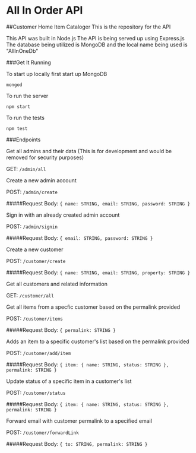 # All In Order API

##Customer Home Item Cataloger
This is the repository for the API

This API was built in Node.js
The API is being served up using Express.js
The database being utilized is MongoDB and the local name being used is "AllInOneDb"

###Get It Running

To start up locally first start up MongoDB

`mongod`

To run the server

`npm start`

To run the tests

`npm test`


###Endpoints

Get all admins and their data (This is for development and would be removed for security purposes)

GET: `/admin/all`

Create a new admin account

POST: `/admin/create`

#####Request Body: `{ name: STRING, email: STRING, password: STRING }`

Sign in with an already created admin account

POST: `/admin/signin`

#####Request Body: `{ email: STRING, password: STRING }`

Create a new customer

POST: `/customer/create`

#####Request Body: `{ name: STRING, email: STRING, property: STRING }`

Get all customers and related information

GET: `/customer/all`

Get all items from a specfic customer based on the permalink provided

POST: `/customer/items`

#####Request Body: `{ permalink: STRING }`

Adds an item to a specific customer's list based on the permalink provided

POST: `/customer/add/item`

#####Request Body: `{ item: { name: STRING, status: STRING }, permalink: STRING }`

Update status of a specific item in a customer's list

POST: `/customer/status`

#####Request Body: `{ item: { name: STRING, status: STRING }, permalink: STRING }`

Forward email with customer permalink to a specified email

POST: `/customer/forwardLink`

#####Request Body: `{ to: STRING, permalink: STRING }`


